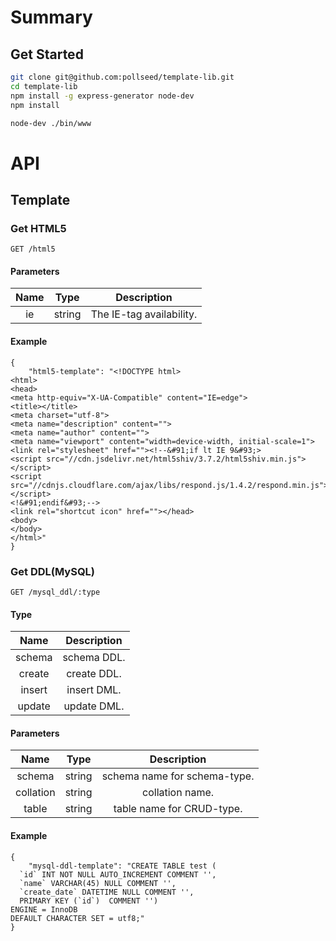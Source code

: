 # Summary

## Get Started
```.sh
git clone git@github.com:pollseed/template-lib.git
cd template-lib
npm install -g express-generator node-dev
npm install

node-dev ./bin/www
```

# API

## Template

### Get HTML5

```
GET /html5
```
#### Parameters

|Name|Type|Description|
|:--:|:--:|:--:|
|ie|string|The IE-tag availability.|

#### Example

```
{
    "html5-template": "<!DOCTYPE html>
<html>
<head>
<meta http-equiv="X-UA-Compatible" content="IE=edge">
<title></title>
<meta charset="utf-8">
<meta name="description" content="">
<meta name="author" content="">
<meta name="viewport" content="width=device-width, initial-scale=1">
<link rel="stylesheet" href=""><!--&#91;if lt IE 9&#93;>
<script src="//cdn.jsdelivr.net/html5shiv/3.7.2/html5shiv.min.js"></script>
<script src="//cdnjs.cloudflare.com/ajax/libs/respond.js/1.4.2/respond.min.js"></script>
<!&#91;endif&#93;-->
<link rel="shortcut icon" href=""></head>
<body>
</body>
</html>"
}
```

### Get DDL(MySQL)

```
GET /mysql_ddl/:type
```

#### Type

|Name|Description|
|:--:|:--:|
|schema|schema DDL.|
|create|create DDL.|
|insert|insert DML.|
|update|update DML.|

#### Parameters

|Name|Type|Description|
|:--:|:--:|:--:|
|schema|string|schema name for schema-type.|
|collation|string|collation name.|
|table|string|table name for CRUD-type.|

#### Example

```
{
    "mysql-ddl-template": "CREATE TABLE test (
  `id` INT NOT NULL AUTO_INCREMENT COMMENT '',
  `name` VARCHAR(45) NULL COMMENT '',
  `create_date` DATETIME NULL COMMENT '',
  PRIMARY KEY (`id`)  COMMENT '')
ENGINE = InnoDB
DEFAULT CHARACTER SET = utf8;"
}
```
